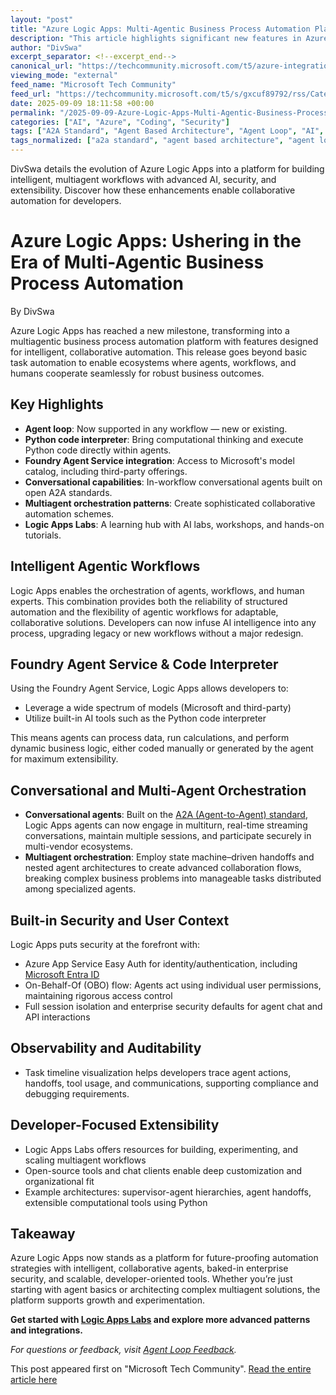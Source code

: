 ```yaml
---
layout: "post"
title: "Azure Logic Apps: Multi-Agentic Business Process Automation Platform Enhancements"
description: "This article highlights significant new features in Azure Logic Apps that empower developers to build highly intelligent, multiagent business process automation solutions. It introduces agentic workflows, enhanced AI integration, multiagent orchestration, Python code interpreter tools, and new security capabilities. Readers will learn how Logic Apps now allows for agent collaboration, conversational AI, comprehensive observability, and extensible developer options — all on a fully managed cloud platform designed for secure and scalable enterprise automation."
author: "DivSwa"
excerpt_separator: <!--excerpt_end-->
canonical_url: "https://techcommunity.microsoft.com/t5/azure-integration-services-blog/azure-logic-apps-ushering-in-the-era-of-multi-agentic-business/ba-p/4452275"
viewing_mode: "external"
feed_name: "Microsoft Tech Community"
feed_url: "https://techcommunity.microsoft.com/t5/s/gxcuf89792/rss/Category?category.id=Azure"
date: 2025-09-09 18:11:58 +00:00
permalink: "/2025-09-09-Azure-Logic-Apps-Multi-Agentic-Business-Process-Automation-Platform-Enhancements.html"
categories: ["AI", "Azure", "Coding", "Security"]
tags: ["A2A Standard", "Agent Based Architecture", "Agent Loop", "AI", "AI Integration", "Automation Workflows", "Azure", "Azure Logic Apps", "Coding", "Community", "Conversational Agents", "Enterprise Security", "Foundry Agent Service", "Microsoft Entra ID", "Multiagent Automation", "Observability", "On Behalf Of Authentication", "Python Code Interpreter", "Security", "State Machine Orchestration"]
tags_normalized: ["a2a standard", "agent based architecture", "agent loop", "ai", "ai integration", "automation workflows", "azure", "azure logic apps", "coding", "community", "conversational agents", "enterprise security", "foundry agent service", "microsoft entra id", "multiagent automation", "observability", "on behalf of authentication", "python code interpreter", "security", "state machine orchestration"]
---
```


DivSwa details the evolution of Azure Logic Apps into a platform for building intelligent, multiagent workflows with advanced AI, security, and extensibility. Discover how these enhancements enable collaborative automation for developers.<!--excerpt_end-->

# Azure Logic Apps: Ushering in the Era of Multi-Agentic Business Process Automation

By DivSwa

Azure Logic Apps has reached a new milestone, transforming into a multiagentic business process automation platform with features designed for intelligent, collaborative automation. This release goes beyond basic task automation to enable ecosystems where agents, workflows, and humans cooperate seamlessly for robust business outcomes.

## Key Highlights

- **Agent loop**: Now supported in any workflow — new or existing.
- **Python code interpreter**: Bring computational thinking and execute Python code directly within agents.
- **Foundry Agent Service integration**: Access to Microsoft's model catalog, including third-party offerings.
- **Conversational capabilities**: In-workflow conversational agents built on open A2A standards.
- **Multiagent orchestration patterns**: Create sophisticated collaborative automation schemes.
- **Logic Apps Labs**: A learning hub with AI labs, workshops, and hands-on tutorials.

## Intelligent Agentic Workflows

Logic Apps enables the orchestration of agents, workflows, and human experts. This combination provides both the reliability of structured automation and the flexibility of agentic workflows for adaptable, collaborative solutions. Developers can now infuse AI intelligence into any process, upgrading legacy or new workflows without a major redesign.

## Foundry Agent Service & Code Interpreter

Using the Foundry Agent Service, Logic Apps allows developers to:

- Leverage a wide spectrum of models (Microsoft and third-party)
- Utilize built-in AI tools such as the Python code interpreter

This means agents can process data, run calculations, and perform dynamic business logic, either coded manually or generated by the agent for maximum extensibility.

## Conversational and Multi-Agent Orchestration

- **Conversational agents**: Built on the [A2A (Agent-to-Agent) standard](https://a2a-protocol.org/dev/), Logic Apps agents can now engage in multiturn, real-time streaming conversations, maintain multiple sessions, and participate securely in multi-vendor ecosystems.
- **Multiagent orchestration**: Employ state machine–driven handoffs and nested agent architectures to create advanced collaboration flows, breaking complex business problems into manageable tasks distributed among specialized agents.

## Built-in Security and User Context

Logic Apps puts security at the forefront with:

- Azure App Service Easy Auth for identity/authentication, including [Microsoft Entra ID](https://learn.microsoft.com/en-us/azure/active-directory/)
- On-Behalf-Of (OBO) flow: Agents act using individual user permissions, maintaining rigorous access control
- Full session isolation and enterprise security defaults for agent chat and API interactions

## Observability and Auditability

- Task timeline visualization helps developers trace agent actions, handoffs, tool usage, and communications, supporting compliance and debugging requirements.

## Developer-Focused Extensibility

- Logic Apps Labs offers resources for building, experimenting, and scaling multiagent workflows
- Open-source tools and chat clients enable deep customization and organizational fit
- Example architectures: supervisor-agent hierarchies, agent handoffs, extensible computational tools using Python

## Takeaway

Azure Logic Apps now stands as a platform for future-proofing automation strategies with intelligent, collaborative agents, baked-in enterprise security, and scalable, developer-oriented tools. Whether you’re just starting with agent basics or architecting complex multiagent solutions, the platform supports growth and experimentation.

**Get started with [Logic Apps Labs](https://aka.ms/lalabs) and explore more advanced patterns and integrations.**

*For questions or feedback, visit [Agent Loop Feedback](https://aka.ms/AgentLoopFeedback).*

This post appeared first on "Microsoft Tech Community". [Read the entire article here](https://techcommunity.microsoft.com/t5/azure-integration-services-blog/azure-logic-apps-ushering-in-the-era-of-multi-agentic-business/ba-p/4452275)
